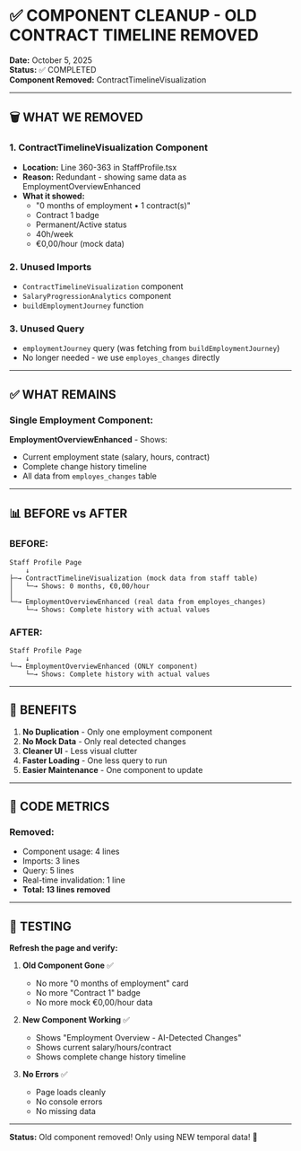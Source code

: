 # ✅ COMPONENT CLEANUP - OLD CONTRACT TIMELINE REMOVED

**Date:** October 5, 2025  
**Status:** ✅ COMPLETED  
**Component Removed:** ContractTimelineVisualization

---

## 🗑️ WHAT WE REMOVED

### 1. **ContractTimelineVisualization Component**
- **Location:** Line 360-363 in StaffProfile.tsx
- **Reason:** Redundant - showing same data as EmploymentOverviewEnhanced
- **What it showed:** 
  - "0 months of employment • 1 contract(s)"
  - Contract 1 badge
  - Permanent/Active status
  - 40h/week
  - €0,00/hour (mock data)

### 2. **Unused Imports**
- `ContractTimelineVisualization` component
- `SalaryProgressionAnalytics` component
- `buildEmploymentJourney` function

### 3. **Unused Query**
- `employmentJourney` query (was fetching from `buildEmploymentJourney`)
- No longer needed - we use `employes_changes` directly

---

## ✅ WHAT REMAINS

### Single Employment Component:
**EmploymentOverviewEnhanced** - Shows:
- Current employment state (salary, hours, contract)
- Complete change history timeline
- All data from `employes_changes` table

---

## 📊 BEFORE vs AFTER

### BEFORE:
```
Staff Profile Page
    ↓
├─→ ContractTimelineVisualization (mock data from staff table)
│   └─→ Shows: 0 months, €0,00/hour
│
└─→ EmploymentOverviewEnhanced (real data from employes_changes)
    └─→ Shows: Complete history with actual values
```

### AFTER:
```
Staff Profile Page
    ↓
└─→ EmploymentOverviewEnhanced (ONLY component)
    └─→ Shows: Complete history with actual values
```

---

## 🎯 BENEFITS

1. **No Duplication** - Only one employment component
2. **No Mock Data** - Only real detected changes
3. **Cleaner UI** - Less visual clutter
4. **Faster Loading** - One less query to run
5. **Easier Maintenance** - One component to update

---

## 📏 CODE METRICS

### Removed:
- Component usage: 4 lines
- Imports: 3 lines
- Query: 5 lines
- Real-time invalidation: 1 line
- **Total: 13 lines removed**

---

## 🧪 TESTING

**Refresh the page and verify:**

1. **Old Component Gone** ✅
   - No more "0 months of employment" card
   - No more "Contract 1" badge
   - No more mock €0,00/hour data

2. **New Component Working** ✅
   - Shows "Employment Overview - AI-Detected Changes"
   - Shows current salary/hours/contract
   - Shows complete change history timeline

3. **No Errors** ✅
   - Page loads cleanly
   - No console errors
   - No missing data

---

**Status:** Old component removed! Only using NEW temporal data! 🎉
